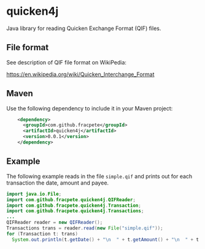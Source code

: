 # quicken4j
Java library for reading Quicken Exchange Format (QIF) files.

## File format
See description of QIF file format on WikiPedia:

https://en.wikipedia.org/wiki/Quicken_Interchange_Format

## Maven
Use the following dependency to include it in your Maven project:

```xml
    <dependency>
      <groupId>com.github.fracpete</groupId>
      <artifactId>quicken4j</artifactId>
      <version>0.0.1</version>
    </dependency>
```

## Example
The following example reads in the file `simple.qif` and prints out for 
each transaction the date, amount and payee.

```java
import java.io.File;
import com.github.fracpete.quicken4j.QIFReader;
import com.github.fracpete.quicken4j.Transaction;
import com.github.fracpete.quicken4j.Transactions;
...
QIFReader reader = new QIFReader();
Transactions trans = reader.read(new File("simple.qif"));
for (Transaction t: trans)
  System.out.println(t.getDate() + "\n  " + t.getAmount() + "\n  " + t.getPayee());
```
